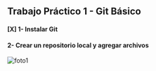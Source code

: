 ## Trabajo Práctico 1 - Git Básico

#### [X] 1- Instalar Git

#### 2- Crear un repositorio local y agregar archivos
![foto1](https://drive.google.com/file/d/1M8PovBxPKB3J9Kis7aZObLABbBD1Fkco/view?usp=drive_link)